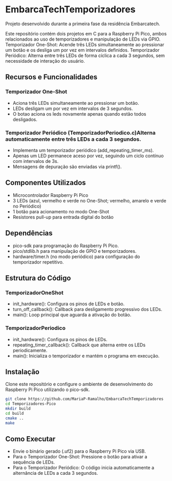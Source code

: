 # EmbarcaTechTemporizadores

Projeto desenvolvido durante a primeira fase da residência Embarcatech.

Este repositório contém dois projetos em C para a Raspberry Pi Pico, ambos relacionados ao uso de temporizadores e manipulação de LEDs via GPIO.
Temporizador One-Shot: Acende três LEDs simultaneamente ao pressionar um botão e os desliga um por vez em intervalos definidos.
Temporizador Periódico: Alterna entre três LEDs de forma cíclica a cada 3 segundos, sem necessidade de interação do usuário.


## Recursos e Funcionalidades

### Temporizador One-Shot
- Aciona três LEDs simultaneamente ao pressionar um botão.
- LEDs desligam um por vez em intervalos de 3 segundos.
- O botao aciona os leds novamente apenas quando estão todos desligados.

### Temporizador Periódico (TemporizadorPeriodico.c)Alterna automaticamente entre três LEDs a cada 3 segundos.
- Implementa um temporizador periódico (add_repeating_timer_ms).
- Apenas um LED permanece aceso por vez, seguindo um ciclo contínuo com intervalos de 3s.
- Mensagens de depuração são enviadas via printf().

## Componentes Utilizados
- Microcontrolador Raspberry Pi Pico
- 3 LEDs (azul, vermelho e verde no One-Shot; vermelho, amarelo e verde no Periódico)
- 1 botão para acionamento no modo One-Shot
- Resistores pull-up para entrada digital do botão

## Dependências
- pico-sdk para programação do Raspberry Pi Pico.
- pico/stdlib.h para manipulação de GPIO e temporizadores.
- hardware/timer.h (no modo periódico) para configuração do temporizador repetitivo.

## Estrutura do Código
### TemporizadorOneShot
- init_hardware(): Configura os pinos de LEDs e botão.
- turn_off_callback(): Callback para desligamento progressivo dos LEDs.
- main(): Loop principal que aguarda a ativação do botão.

### TemporizadorPeriodico
- init_hardware(): Configura os pinos de LEDs.
- repeating_timer_callback(): Callback que alterna entre os LEDs periodicamente.
- main(): Inicializa o temporizador e mantém o programa em execução.

## Instalação

Clone este repositório e configure o ambiente de desenvolvimento do Raspberry Pi Pico utilizando o pico-sdk.

```bash
git clone https://github.com/MariaP-Ramalho/EmbarcaTechTemporizadores
cd Temporizadores-Pico
mkdir build
cd build
cmake ..
make
```

## Como Executar

- Envie o binário gerado (.uf2) para o Raspberry Pi Pico via USB.
- Para o Temporizador One-Shot: Pressione o botão para ativar a sequência de LEDs.
- Para o Temporizador Periódico: O código inicia automaticamente a alternância de LEDs a cada 3 segundos.

